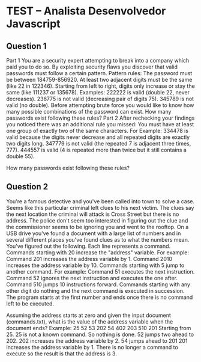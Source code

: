 # TEST – Analista Desenvolvedor Javascript
## Question 1
Part 1
You are a security expert attempting to break into a company which paid you to do so. By exploiting security flaws you discover that valid passwords must follow a certain pattern.
Pattern rules:
The password must be between 184759-856920.
At least two adjacent digits must be the same (like 22 in 122346).
Starting from left to right, digits only increase or stay the same (like 111237 or 135678).
Examples:
222222 is valid (double 22, never decreases).
236775 is not valid (decreasing pair of digits 75).
345789 is not valid (no double).
Before attempting brute force you would like to know how many possible combinations of the password can exist. How many passwords exist following these rules?
Part 2
After rechecking your findings you noticed there was an additional rule you missed: You must have at least one group of exactly two of the same characters.
For Example:
334478 is valid because the digits never decrease and all repeated digits are exactly two digits long.
347779 is not valid (the repeated 7 is adjacent three times, 777).
444557 is valid (4 is repeated more than twice but it still contains a double 55).

How many passwords exist following these rules?

## Question 2
You're a famous detective and you've been called into town to solve a case. Seems like this particular criminal left clues to his next victim. The clues say the next location the criminal will attack is Cross Street but there is no address. The police don't seem too interested in figuring out the clue and the commissioner seems to be ignoring you and went to the rooftop. On a USB drive you've found a document with a large list of numbers and in several different places you've found clues as to what the numbers mean. You've figured out the following.
Each line represents a command.
Commands starting with 20 increase the "address" variable. 
For example:
Command 201 increases the address variable by 1.
Command 2010 increases the address variable by 10.
Commands starting with 5 jump to another command. 
For example:
Command 51 executes the next instruction.
Command 52 ignores the next instruction and executes the one after.
Command 510 jumps 10 instructions forward.
Commands starting with any other digit do nothing and the next command is executed in succession.
The program starts at the first number and ends once there is no command left to be executed.

Assuming the address starts at zero and given the input document (commands.txt), what is the value of the address variable when the document ends?
Example:
25
52
53
202
54
402
203
510
201
Starting from 25.
25 is not a known command. So nothing is done.
52 jumps two ahead to 202.
202 increases the address variable by 2.
54 jumps ahead to 201
201 increases the address variable by 1.
There is no longer a command to execute so the result is that the address is 3.
